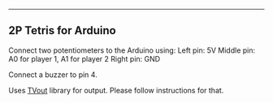 -----------------------
 2P Tetris for Arduino
-----------------------

Connect two potentiometers to the Arduino using:
Left pin: 5V
Middle pin: A0 for player 1, A1 for player 2
Right pin: GND

Connect a buzzer to pin 4.

Uses [TVout](https://code.google.com/p/arduino-tvout/) library for output. Please follow instructions for that.

